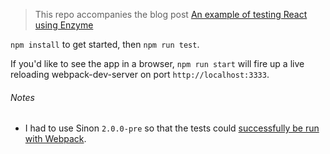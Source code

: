 > This repo accompanies the blog post [An example of testing React using Enzyme](https://medium.com/@kevinsalter/testing-react-with-enzyme-fbfc30190e70#.mgcyb66ct)

`npm install` to get started, then `npm run test`.

If you'd like to see the app in a browser, `npm run start` will fire up a live reloading webpack-dev-server on port `http://localhost:3333`.


###### Notes

- I had to use Sinon `2.0.0-pre` so that the tests could [successfully be run with Webpack](https://github.com/sinonjs/sinon/issues/830#issuecomment-182264301).
